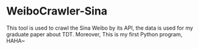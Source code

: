 WeiboCrawler-Sina
=================

This tool is used to crawl the Sina Weibo by its API, the data is used for my graduate paper about TDT. Moreover, This is my first Python program, HAHA~